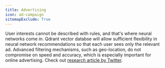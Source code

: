 ```yaml
---
title: Advertising
icon: ad-campaign
sitemapExclude: True
---
```


User interests cannot be described with rules, and that's where neural networks come in. 
Qdrant vector databse will allow sufficient flexibility in neural network recommendations so that each user sees only the relevant ad.
Advanced filtering mechanisms, such as geo-location, do not compromise on speed and accuracy, which is especially important for online advertising. Check out [research article by Twitter](https://www.sciencedirect.com/science/article/abs/pii/S0925231217308445).